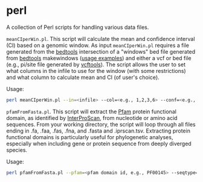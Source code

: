 # perl
A collection of Perl scripts for handling various data files.

`meanCIperWin.pl`. This script will calculate the mean and confidence interval (CI) based on a genomic window. As input `meanCIperWin.pl` requires a file generated from the [bedtools](https://bedtools.readthedocs.io/en/latest/) intersection of a "windows" bed file generated from [bedtools](https://bedtools.readthedocs.io/en/latest/) makewindows ([usage examples](http://seqanswers.com/forums/archive/index.php/t-17627.html)) and either a vcf or bed file (e.g., pi/site file generated by [vcftools](http://vcftools.sourceforge.net/)). The script allows the user to set what columns in the infile to use for the window (with some restrictions) and what column to calculate mean and CI (of user's choice).

Usage:

```bash
perl meanCIperWin.pl --in=<infile> --col=<e.g., 1,2,3,6> --conf=<e.g., 95> --out=<outfile>
```

`pfamFromFasta.pl`. This script will extract the [Pfam](https://pfam.xfam.org/) protein functional domain, as identified by [InterProScan](https://www.ebi.ac.uk/interpro/interproscan.html), from nucleotide or amino acid sequences. From your working directory, the script will loop through all files ending in .fa, .faa, .fas, .fna, and .fasta and .iprscan.tsv. Extracting protein functional domains is particularly useful for phylogenetic analyses, especially when including gene or protein sequence from deeply diverged species. 

Usage:

```bash
perl pfamFromFasta.pl --pfam=<pfam domain id, e.g., PF00145> --seqtype=<nucl|prot> --out=<outfile>
```
